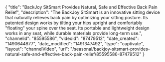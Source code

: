 {
    "title": "BackJoy SitSmart Provides Natural, Safe and Effective Back Pain Relief",
    "description": "The BackJoy SitSmart is an innovative sitting device that naturally relieves back pain by optimizing your sitting posture. Its patented design works by tilting your hips upright and comfortably \"floating\" your spine over the seat. Its portable and lightweight design works in any seat, while durable materials provide long-term use.",
    "channelid": "85595586",
    "videoid": "87479512",
    "date_created": "1490644877",
    "date_modified": "1491347492",
    "type": "captivate",
    "layout": "channelVideo",
    "url": "\/seasonal\/backjoy-sitsmart-provides-natural-safe-and-effective-back-pain-relief\/85595586-87479512"
}